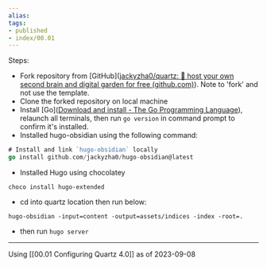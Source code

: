 ```yaml
---
alias:
tags:
- published
- index/00.01
---
```


Steps: 

- Fork repository from [GitHub]([jackyzha0/quartz: 🌱 host your own second brain and digital garden for free (github.com)](https://github.com/jackyzha0/quartz)). Note to 'fork' and not use the template. 
- Clone the forked repository on local machine
- Install [Go]([Download and install - The Go Programming Language](https://go.dev/doc/install)), relaunch all terminals, then run `go version` in command prompt to confirm it's installed.
- Installed  hugo-obsidian using the following command:
```go
# Install and link `hugo-obsidian` locally
go install github.com/jackyzha0/hugo-obsidian@latest
```

- Installed Hugo using chocolatey
```choco
choco install hugo-extended
```

- cd into quartz location then run below:
```hugo
hugo-obsidian -input=content -output=assets/indices -index -root=.
```

- then run `hugo server`


--- 

Using [[00.01 Configuring Quartz 4.0]] as of 2023-09-08